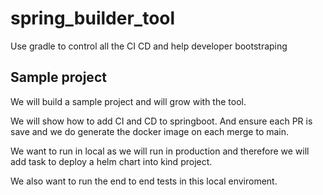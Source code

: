 # spring_builder_tool
Use gradle to control all the CI CD and help developer bootstraping

## Sample project

We will build a sample project and will grow with the tool.

We will show how to add CI and CD to springboot. And ensure each PR is save and we do generate the docker image on each merge to main.

We want to run in local as we will run in production and therefore we will add task to deploy a helm chart into kind project.

We also want to run the end to end tests in this local enviroment.